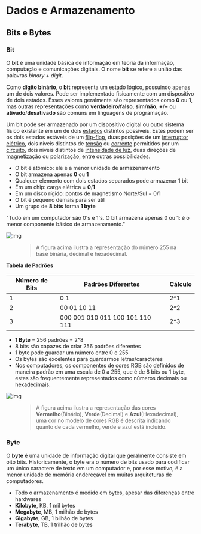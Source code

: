 # Dados e Armazenamento

## Bits e Bytes

### Bit

O **bit** é uma unidade básica de informação em teoria da informação, computação e comunicações digitais. O nome **bit** se refere a união das palavras *binary* + *digit*.

Como **dígito binário**, o **bit** representa um estado lógico, possuindo apenas um de dois valores. Pode ser implementado fisicamente com um dispositivo de dois estados. Esses valores geralmente são representados como **0** ou **1**, mas outras representações como **verdadeiro**/**falso**, **sim**/**não**, **+**/**−** ou **ativado**/**desativado** são comuns em linguagens de programação.

Um bit pode ser armazenado por um dispositivo digital ou outro sistema físico existente em um de dois [estados](https://en.wikipedia.org/wiki/State_(computer_science)) distintos possíveis. Estes podem ser os dois estados estáveis de um [flip-flop](https://en.wikipedia.org/wiki/Flip-flop_(electronics)), duas posições de um [interruptor elétrico](https://en.wikipedia.org/wiki/Switch), dois níveis distintos de [tensão](https://en.wikipedia.org/wiki/Voltage) ou [corrente](https://en.wikipedia.org/wiki/Electric_current) permitidos por um [circuito](https://en.wikipedia.org/wiki/Electrical_network), dois níveis distintos de [intensidade de luz](https://en.wikipedia.org/wiki/Irradiance), duas direções de [magnetização](https://en.wikipedia.org/wiki/Magnetism) ou [polarização](https://en.wikipedia.org/wiki/Electrical_polarity), entre outras possibilidades.

- O bit é atômico: ele é a menor unidade de armazenamento
- O bit armazena apenas **0** ou **1**
- Qualquer elemento com dois estados separados pode armazenar 1 bit
- Em um chip: carga elétrica = **0**/**1**
- Em um disco rígido: pontos de magnetismo Norte/Sul = 0/1
- O bit é pequeno demais para ser útil
- Um grupo de **8 bits** forma **1 byte**

"Tudo em um computador são 0's e 1's. O bit armazena apenas 0 ou 1: é o menor componente básico de armazenamento."

![img](https://i.ibb.co/z8NLHyX/Bits-Bytes.png)

<figure>
    <blockquote>
        <p>A figura acima ilustra a representação do número 255 na base binária, decimal e hexadecimal.</p>
    </blockquote>
</figure>

**Tabela de Padrões**

| Número de Bits  | Padrões Diferentes  | Cálculo  |
|---|---|---|
| 1  | 0 1  | 2^1  |
| 2  | 00 01 10 11  | 2^2  |
| 3  | 000 001 010 011 100 101 110 111  | 2^3 |

- **1 Byte** = 256 padrões = 2^8
- 8 bits são capazes de criar 256 padrões diferentes
- 1 byte pode guardar um número entre 0 e 255
- Os bytes são excelentes para guardarmos letras/caracteres
- Nos computadores, os componentes de cores RGB são definidos de maneira padrão em uma escala de 0 a 255, que é de 8 bits ou 1 byte, estes são frequentemente representados como números decimais ou hexadecimais.

![img](https://i.ibb.co/FnMjsRY/RGBColors.png)

<figure>
    <blockquote>
        <p>A figura acima ilustra a representação das cores <b>Vermelho</b>(Binário), <b>Verde</b>(Decimal) e <b>Azul</b>(Hexadecimal), uma cor no modelo de cores RGB é descrita indicando quanto de cada vermelho, verde e azul está incluído.</p>
    </blockquote>
</figure>

### Byte

O **byte** é uma unidade de informação digital que geralmente consiste em oito bits. Historicamente, o byte era o número de bits usado para codificar um único caractere de texto em um computador e, por esse motivo, é a menor unidade de memória endereçável em muitas arquiteturas de computadores.

- Todo o armazenamento é medido em bytes, apesar das diferenças entre hardwares
- **Kilobyte**, KB, 1 mil bytes
- **Megabyte**, MB, 1 milhão de bytes
- **Gigabyte**, GB, 1 bilhão de bytes
- **Terabyte**, TB, 1 trilhão de bytes